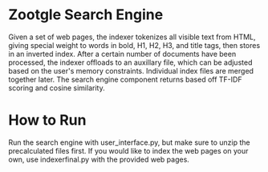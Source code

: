 # Zootgle Search Engine

Given a set of web pages, the indexer tokenizes all visible text from HTML, giving special weight to words in bold, H1, H2, H3, and title tags, then stores in an inverted index.  After a certain number of documents have been processed, the indexer offloads to an auxillary file, which can be adjusted based on the user's memory constraints.  Individual index files are merged together later.  The search engine component returns based off TF-IDF scoring and cosine similarity.  

# How to Run
Run the search engine with user_interface.py, but make sure to unzip the precalculated files first.  If you would like to index the web pages on your own, use indexerfinal.py with the provided web pages.
